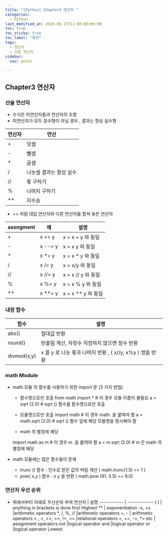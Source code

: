 ```yaml
---
title: "[Python] Chapter3 연산자 "
categories:   
  - Python
last_modified_at: 2020-08-13T11:00:00+09:00
toc: true
toc_sticky: true
toc_label: "목차"
tags:
  - 연산자
  - 산술 연산자
sidebar:
  nav: posts

---
```


## Chapter3 연산자
### 산술 연산자
- 수식은 피연산자들과 연산자의 조합
- 피연산자가 모두 정수형이 아닐 경우 , 결과는 항상 실수형

연산자 | 	연산 
------------ | -------------
+	| 덧셈
-	| 뺄셈
*	| 곱셈
/	| 나눗셈 결과는 항상 실수
//	| 몫 구하기
%	| 나머지 구하기
** | 지수승

- += 처럼 대입 연산자와 다른 연산자를 합쳐 놓은 연산자

assngment | 	예 | 설명
------------ | -------------| -------------
+	|x += y	|x = x + y 와 동일
-	|x --= y|	x = x y 와 동일
*	|x *= y	|x = x * y 와 동일
/	|x /= y	|x = x/y 와 동일
//	|x //= y|	x = x // y 와 동일
%	|x %= y	|x = x % y 와 동일
**	|x **= y	|x = x ** y 와 동일

### 내장 함수

함수 | 	설명 
------------ | -------------
abs()  | 절대값 반환
round() | 반올림 계산, 자릿수 지정하지 않으면 정수 반환
divmod(x,y) | x 를 y 로 나눈 몫과 나머지 반환 , ( x//y, x%y ) 쌍을 반환

### math Module
- math 모듈 의 함수를 사용하기 위한 import 문 (3 가지 방법)
    - 함수명으로만 호출
    from math import * # 이 경우 모듈 이름이 불필요
    a = sqrt (2.0) # sqrt () 함수를 함수명으로만 호출
       
    - 모듈명으로만 호출 
    import math # 이 경우 math. 을 붙여야 함
    a = math.sqrt (2.0) # sqrt () 함수 앞에 해당 모듈명을 명시해야 함    
    - math 의 별칭에 해당
    
    import math as m # 이 경우 m. 을 붙여야 함
    a = m.sqrt (2.0) # m 은 math 의 별칭에 해당
    
- math 모듈에는 많은 함수들이 존재
    - trunc () 함수 : 인수로 받은 값의 버림 계산 ( math.trunc(1.5) == 1 )
    - pow( x,y ) 함수 : x y 을 반환 ( math.pow (81, 0.5) == 9.0)

### 연산자 우선 순위

- 위에서부터 아래로 우선순위 부여
연산자 | 	설명 
------------ | -------------
( ) | anything in brackets is done first Highest
** | exponentiation
-x, +x |arithmetic operators
*, /, %, // |arithmetic operators
+, - | arithmetic operators
< , >, <=, >=, !=, == |relational operators
=, +=, -=, *= etc | assignment operators
not |logical operator
and |logical operator
or |logical operator Lowest